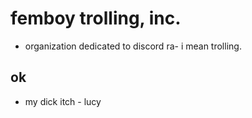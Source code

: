 # femboy trolling, inc.
- organization dedicated to discord ra- i mean trolling.

## ok
- my dick itch - lucy
